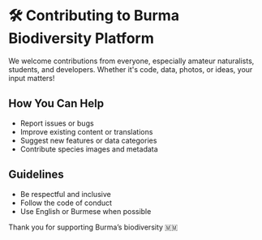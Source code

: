 # 🛠️ Contributing to Burma Biodiversity Platform

We welcome contributions from everyone, especially amateur naturalists, students, and developers. Whether it's code, data, photos, or ideas, your input matters!

## How You Can Help

- Report issues or bugs
- Improve existing content or translations
- Suggest new features or data categories
- Contribute species images and metadata

## Guidelines

- Be respectful and inclusive
- Follow the code of conduct
- Use English or Burmese when possible

Thank you for supporting Burma’s biodiversity 🇲🇲